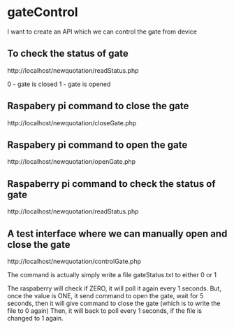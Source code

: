 # gateControl
I want to create an API which we can control the gate from device

## To check the status of gate
http://localhost/newquotation/readStatus.php

0 - gate is closed
1 - gate is opened

## Raspabery pi command to close the gate

http://localhost/newquotation/closeGate.php

## Raspabery pi command to open the gate

http://localhost/newquotation/openGate.php

## Raspaberry pi command to check the status of gate
http://localhost/newquotation/readStatus.php

## A test interface where we can manually open and close the gate
http://localhost/newquotation/controlGate.php


The command is actually simply write a file gateStatus.txt to either 0 or 1

The raspaberry will check if ZERO, it will poll it again every 1 seconds.
But, once the value is ONE, it send command to open the gate, wait for 5 seconds, then
  it will give command to close the gate (which is to write the file to 0 again)
Then, it will back to poll every 1 seconds, if the file is changed to 1 again.




